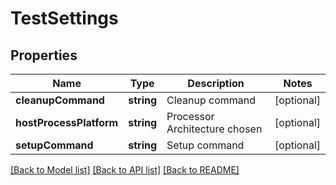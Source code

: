 # TestSettings

## Properties
Name | Type | Description | Notes
------------ | ------------- | ------------- | -------------
**cleanupCommand** | **string** | Cleanup command | [optional] 
**hostProcessPlatform** | **string** | Processor Architecture chosen | [optional] 
**setupCommand** | **string** | Setup command | [optional] 

[[Back to Model list]](../README.md#documentation-for-models) [[Back to API list]](../README.md#documentation-for-api-endpoints) [[Back to README]](../README.md)


